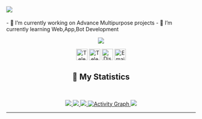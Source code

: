 
<h1 aline="center">
 <a href="https://git.io/typing-svg">
  <img src="https://readme-typing-svg.herokuapp.com?color=00ff99&lines=%22Hello+there!+%F0%9F%91%8B%F0%9F%8F%BB%22;%22I'm+MaxDev!%22;%22Welcome+to+my+profile!%22"/>
 </a>
</h1>
- 🔭 I’m currently working on Advance Multipurpose projects
- 🌱 I’m currently learning Web,App,Bot Development
<div align = "center">
<p align="center">
    <a href="https://sylanio.tk/">
        <img src="./Banner.png" />
    </a>
<p align="centre"> 
<a href="[https://twitter.com/br_blacky](https://twitter.com/GamerMa73178197)"> <img width="30px" src="https://raw.githubusercontent.com/brblacky/BrBlacky/main/icons8-twitter-100.png" title="Telegram"/></a>
<a href="https://youtube.com/@MaxDev6966"> <img width="30px" src="https://raw.githubusercontent.com/brblacky/BrBlacky/main/icons8-youtube-music-500.png" title="Telegram"/></a>
<a href="https://sylanio.tk/"> <img width="30px" src="https://github.com/brblacky/BrBlacky/blob/main/icons8-website-100.png" title="Discord"/></a>
<a href="mailto: sylaniodevelopment@gmail.com"> <img width="30px" src="https://github.com/brblacky/BrBlacky/blob/main/icons8-email-100.png" title="Email"/> </a><br>
</p>

## 🔖 My Statistics
&nbsp;
<p align="center">
    <a href="https://github.com/MaxGamingOfficalYT/">
        <img src="https://github-readme-stats.vercel.app/api?username=MaxGamingOfficalYT&hide=issues,prs&count_private=true&show_owner=true&show_icons=true&bg_color=0d1117&title_color=ffffff&text_color=ffffff&icon_color=00ff99&hide_border=true/" />
    </a>
    <a href="https://github.com/MaxGamingOfficalYT/">
        <img src="https://github-readme-stats.vercel.app/api/top-langs/?username=MaxGamingOfficalYT&layout=compact&count_private=true&langs_count=8&card_width=445&bg_color=0d1117&title_color=ffffff&text_color=ffffff&icon_color=00ff99&hide_border=true/" />
    </a>
    <a href="https://github.com/MaxGamingOfficalYT/">
        <img src="https://github-readme-streak-stats.herokuapp.com?user=MaxGamingOfficalYT&hide_border=true&background=0D1117&currStreakLabel=FFFFFF&sideLabels=FFFFFF&currStreakNum=FFFFFF&dates=FFFFFF&sideNums=FFFFFF&fire=00ff99&ring=00ff99&stroke=FFFFFFFF)](https://git.io/streak-stats" />
    </a>
   <a href="https://github.com/MaxGamingOfficalYT"><img alt="Activity Graph" src="https://activity-graph.herokuapp.com/graph?username=MaxGamingOfficalYT&bg_color=0D1117&color=ffffff&line=00ff99&point=ffffff&area=true&hide_border=true" />
    </a>
    <a href="https://open.spotify.com/user/31hyy6vwyhhsuqfylmt6p5ef6sfu?si=zYtFByGETPCb5TkEPY9emQ">
        <img src="https://spotify-github-profile.vercel.app/api/view?uid=31hyy6vwyhhsuqfylmt6p5ef6sfu&cover_image=true&theme=novatorem&bar_color=00FF99&bar_color_cover=false"/>
    </a>
</p>

------------------------------------------  
